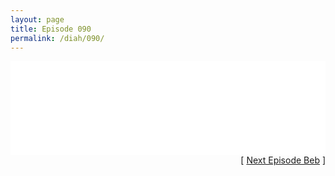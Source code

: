 ```yaml
---
layout: page
title: Episode 090
permalink: /diah/090/
---
```


<iframe allowfullscreen="true" frameborder="0" style="width:100%;" marginheight="0" marginwidth="0" mozallowfullscreen="true" scrolling="NO" src="//gdriveplayer.us/embed2.php?link=Q17BgUn3f14%252FEnQVPBokjAQhvFcjl3SQbJkpGG5im8AEO5M0hEEijpD9TD46qyyogugd4stO0V7auzzoWGuAYvT%252BwnSztBEqlo4PHwrb8Qg5hIdjyEnpuZMy6djGMGqdz0SLl3gU5ww978PQ%252Fr%252Bxp6EUZHV%252Fyv5nY1OpQRX6%252BmshkUqjFiUOZ9I%252BSaucXlSi4CeLpIBL2Y8taCdenwZvy8&amp;no_adult=yes" webkitallowfullscreen="true"></iframe>

<div align="right">[ <a href="/diah/091/">Next Episode Beb</a> ]</div>

